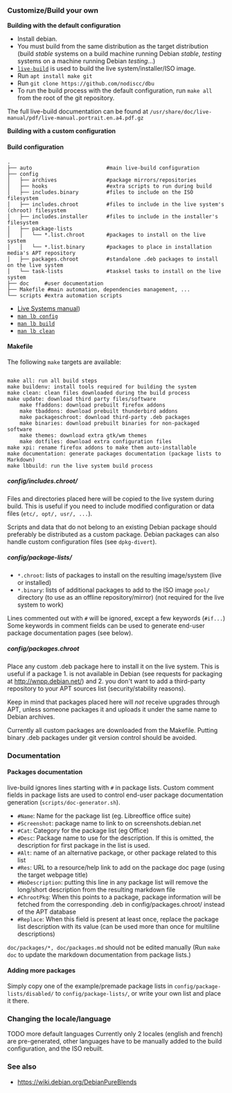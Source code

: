 ### Customize/Build your own

**Building with the default configuration**

 * Install debian.
 * You must build from the same distribution as the target distribution (build *stable* systems on a build machine running Debian *stable*, *testing* systems on a machine running Debian *testing*...)
 * [`live-build`](https://www.debian.org/devel/debian-live/) is used to build the live system/installer/ISO image.
 * Run `apt install make git`
 * Run `git clone https://github.com/nodiscc/dbu`
 * To run the build process with the default configuration, run `make all` from the root of the git repository.

The full live-build documentation can be found at `/usr/share/doc/live-manual/pdf/live-manual.portrait.en.a4.pdf.gz`

**Building with a custom configuration**

#### Build configuration


```
.
├── auto                        #main live-build configuration
├── config
│   ├── archives                #package mirrors/repositories
│   ├── hooks                   #extra scripts to run during build
│   ├── includes.binary         #files to include on the ISO filesystem
│   ├── includes.chroot         #files to include in the live system's (chroot) filesystem
│   ├── includes.installer      #files to include in the installer's filesystem
│   ├── package-lists
│   │   └── *.list.chroot		#packages to install on the live system
│   │   └── *.list.binary		#packages to place in installation media's APT repository
│   ├── packages.chroot         #standalone .deb packages to install on the live system
│   └── task-lists              #tasksel tasks to install on the live system
├── doc     #user documentation
├── Makefile #main automation, dependencies management, ...
└── scripts #extra automation scripts

```

* [Live Systems manual](https://debian-live.alioth.debian.org/live-manual/stable/manual/html/live-manual.en.html))
* [`man lb config`](https://manpages.debian.org/cgi-bin/man.cgi?query=lb_config&sektion=1&apropos=0&manpath=Debian+8+jessie&locale=)
* [`man lb build`](https://manpages.debian.org/cgi-bin/man.cgi?query=lb_build&sektion=1&apropos=0&manpath=Debian+8+jessie&locale=)
* [`man lb clean`](https://manpages.debian.org/cgi-bin/man.cgi?query=lb_clean&sektion=1&apropos=0&manpath=Debian+8+jessie&locale=)

#### Makefile

The following `make` targets are available:

```

make all: run all build steps
make buildenv: install tools required for building the system
make clean: clean files downloaded during the build process
make update: download third party files/software
    make ffaddons: download prebuilt firefox addons
    make tbaddons: download prebuilt thunderbird addons
    make packageschroot: download third-party .deb packages
    make binaries: download prebuilt binaries for non-packaged software
    make themes: download extra gtk/wm themes
    make dotfiles: download extra configuration files
make xpi: rename firefox addons to make them auto-installable
make documentation: generate packages documentation (package lists to Markdown)
make lbbuild: run the live system build process

```

##### config/includes.chroot/

Files and directories placed here will be copied to the live system during build.
This is useful if you need to include modified configuration or data files (`etc/, opt/, usr/, ...`).

Scripts and data that do not belong to an existing Debian package should preferably be
distributed as a custom package. Debian packages can also handle custom configuration
files (see `dpkg-divert`).

##### config/package-lists/

 * `*.chroot`: lists of packages to install on the resulting image/system (live or installed)
 * `*.binary`: lists of additional packages to add to the ISO image `pool/` directory (to use as an offline repository/mirror) (not required for the live system to work)


Lines commented out with `#` will be ignored, except a few keywords (`#if...`)
Some keywords in comment fields can be used to generate end-user package documentation pages (see below).

##### config/packages.chroot

Place any custom .deb package here to install it on the live system. 
This is useful if a package 1. is not available in Debian (see requests for
packaging  at http://wnpp.debian.net/) and 2. you don't want to add a third-party
repository to your APT sources list (security/stability reasons).

Keep in mind that packages placed here will _not_ receive upgrades through APT,
unless someone packages it and uploads it under the same name to Debian archives.

Currently all custom packages are downloaded from the Makefile.
Putting binary .deb packages under git version control should be avoided.
 
### Documentation

#### Packages documentation
 
live-build ignores lines starting with `#` in package lists. 
Custom comment fields in package lists are used to control end-user package
documentation generation (`scripts/doc-generator.sh`). 

 * `#Name`: Name for the package list (eg. Libreoffice office suite)
 * `#Screenshot`: package name to link to on screenshots.debian.net
 * `#Cat`: Category for the package list (eg Office)
 * `#Desc`: Package name to use for the description. If this is omitted, the description for first package in the list is used.
 * `#Alt`: name of an alternative package, or other package related to this list
 * `#Res`: URL to a resource/help link to add on the package doc page (using the target webpage title)
 * `#NoDescription`: putting this line in any package list will remove the long/short description from the resulting markdown file
 * `#ChrootPkg`: When this points to a package, package information will be fetched from the corresponding .deb in config/packages.chroot/ instead of the APT database
 * `#Replace`: When this field is present at least once, replace the package list description with its value (can be used more than once for multiline descriptions)

`doc/packages/*, doc/packages.md` should not be edited manually (Run `make doc`
to update the markdown documentation from package lists.)

#### Adding more packages

Simply copy one of the example/premade package lists in `config/package-lists/disabled/`
to `config/package-lists/`, or write your own list and place it there.

### Changing the locale/language

TODO more default languages Currently only 2 locales (english and french) are
pre-generated, other languages have to be manually added to the build
configuration, and the ISO rebuilt.

### See also

 * https://wiki.debian.org/DebianPureBlends
